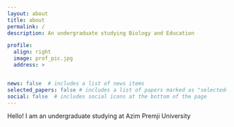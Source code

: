 ```yaml
---
layout: about
title: about
permalink: /
description: An undergraduate studying Biology and Education

profile:
  align: right
  image: prof_pic.jpg
  address: >


news: false  # includes a list of news items
selected_papers: false # includes a list of papers marked as "selected={true}"
social: false  # includes social icons at the bottom of the page
---
```


Hello! I am an undergraduate studying at Azim Premji University
